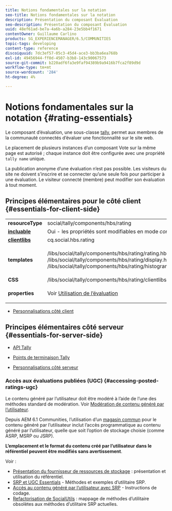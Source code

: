 ```yaml
---
title: Notions fondamentales sur la notation
seo-title: Notions fondamentales sur la notation
description: Présentation du composant Évaluation
seo-description: Présentation du composant Évaluation
uuid: 48ef61ad-be7a-4a6b-a284-23e5bb4f1671
contentOwner: Guillaume Carlino
products: SG_EXPERIENCEMANAGER/6.5/COMMUNITIES
topic-tags: developing
content-type: reference
discoiquuid: 7dc3ef57-05c3-45d4-ace3-bb3ba6ea768b
exl-id: 49456944-ff0d-4507-b3b8-143c90067573
source-git-commit: b220adf6fa3e9faf94389b9a9416b7fca2f89d9d
workflow-type: tm+mt
source-wordcount: '284'
ht-degree: 4%

---
```


# Notions fondamentales sur la notation {#rating-essentials}

Le composant d’évaluation, une sous-classe [tally](tally.md), permet aux membres de la communauté connectés d’évaluer une fonctionnalité sur le site web.

Le placement de plusieurs instances d’un composant Vote sur la même page est autorisé ; chaque instance doit être configurée avec une propriété `tally name` unique.

La publication anonyme d’une évaluation n’est pas possible. Les visiteurs du site ne doivent s’inscrire et se connecter qu’une seule fois pour participer à une évaluation. Le visiteur connecté (membre) peut modifier son évaluation à tout moment.

## Principes élémentaires pour le côté client {#essentials-for-client-side}

<table>
 <tbody>
  <tr>
   <td> <strong>resourceType</strong></td>
   <td> social/tally/components/hbs/rating</td>
  </tr>
  <tr>
   <td> <a href="scf.md#add-or-include-a-communities-component"><strong>incluable</strong></a></td>
   <td>Oui - les propriétés sont modifiables en mode <i>conception </i></td>
  </tr>
  <tr>
   <td> <a href="client-customize.md#clientlibs-for-scf"><strong>clientlibs</strong></a></td>
   <td> cq.social.hbs.rating</td>
  </tr>
  <tr>
   <td> <strong>templates</strong></td>
   <td><p> /libs/social/tally/components/hbs/rating/rating.hbs<br /> /libs/social/tally/components/hbs/rating/display.hbs<br /> /libs/social/tally/components/hbs/rating/histogram.hbs</p> </td>
  </tr>
  <tr>
   <td><strong>CSS</strong></td>
   <td> /libs/social/tally/components/hbs/rating/clientlibs/ratingcomponent.css</td>
  </tr>
  <tr>
   <td><strong>properties</strong></td>
   <td><p>Voir <a href="rating.md">Utilisation de l’évaluation</a></p> </td>
  </tr>
 </tbody>
</table>

* [Personnalisations côté client](client-customize.md)

## Principes élémentaires côté serveur {#essentials-for-server-side}

* [API Tally](https://helpx.adobe.com/experience-manager/6-5/sites/developing/using/reference-materials/javadoc/com/adobe/cq/social/tally/client/api/package-summary.html)

* [Points de terminaison Tally](https://helpx.adobe.com/experience-manager/6-5/sites/developing/using/reference-materials/javadoc/com/adobe/cq/social/tally/client/endpoints/package-summary.html)

* [Personnalisations côté serveur](server-customize.md)

### Accès aux évaluations publiées (UGC) {#accessing-posted-ratings-ugc}

Le contenu généré par l’utilisateur doit être modéré à l’aide de l’une des méthodes standard de modération.
Voir [Modération de contenu généré par l’utilisateur](moderate-ugc.md).

Depuis AEM 6.1 Communities, l’utilisation d’un [magasin commun](working-with-srp.md) pour le contenu généré par l’utilisateur inclut l’accès programmatique au contenu généré par l’utilisateur, quelle que soit l’option de stockage choisie (comme ASRP, MSRP ou JSRP).

**L’emplacement et le format du contenu créé par l’utilisateur dans le référentiel peuvent être modifiés sans avertissement**.

Voir :

* [Présentation du fournisseur de ressources de stockage](srp.md)  : présentation et utilisation du référentiel.
* [SRP et UGC Essentials](srp-and-ugc.md)  - Méthodes et exemples d’utilitaire SRP.
* [Accès au contenu généré par l’utilisateur avec SRP](accessing-ugc-with-srp.md)  - Instructions de codage.
* [Refactorisation de SocialUtils](socialutils.md)  : mappage de méthodes d’utilitaire obsolètes aux méthodes d’utilitaire SRP actuelles.
